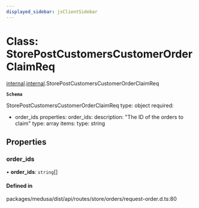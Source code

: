 ```yaml
---
displayed_sidebar: jsClientSidebar
---
```


# Class: StorePostCustomersCustomerOrderClaimReq

[internal](../modules/internal-8.md).[internal](../modules/internal-8.internal.md).StorePostCustomersCustomerOrderClaimReq

**`Schema`**

StorePostCustomersCustomerOrderClaimReq
type: object
required:
  - order_ids
properties:
  order_ids:
    description: "The ID of the orders to claim"
    type: array
    items:
     type: string

## Properties

### order\_ids

• **order\_ids**: `string`[]

#### Defined in

packages/medusa/dist/api/routes/store/orders/request-order.d.ts:80
